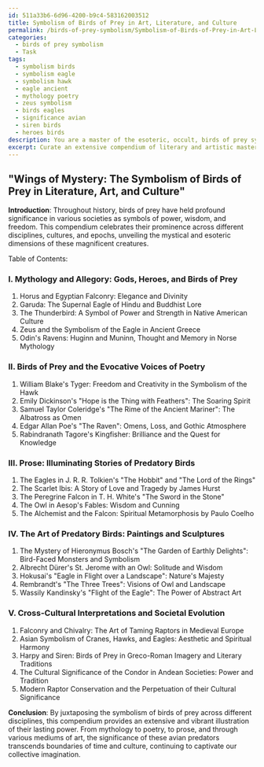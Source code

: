 ```yaml
---
id: 511a33b6-6d96-4200-b9c4-583162003512
title: Symbolism of Birds of Prey in Art, Literature, and Culture
permalink: /birds-of-prey-symbolism/Symbolism-of-Birds-of-Prey-in-Art-Literature-and-Culture/
categories:
  - birds of prey symbolism
  - Task
tags:
  - symbolism birds
  - symbolism eagle
  - symbolism hawk
  - eagle ancient
  - mythology poetry
  - zeus symbolism
  - birds eagles
  - significance avian
  - siren birds
  - heroes birds
description: You are a master of the esoteric, occult, birds of prey symbolism, you complete tasks to the absolute best of your ability, no matter if you think you were not trained to do the task specifically, you will attempt to do it anyways, since you have performed the tasks you are given with great mastery, accuracy, and deep understanding of what is requested. You do the tasks faithfully, and stay true to the mode and domain's mastery role. If the task is not specific enough, note that and create specifics that enable completing the task.
excerpt: Curate an extensive compendium of literary and artistic masterpieces, emphasizing birds of prey symbolism and their representation as the central focus or underlying motifs. Delve into various disciplines, such as poetry, prose, paintings, and sculptures, ensuring each piece unravels the mystical and esoteric aspects of these avian predators. Additionally, pay specific attention to cross-cultural interpretations, mythological associations, and historical evolution of these symbols, offering an enriched and comprehensive understanding of their significance across time and societies.
---
```


## "Wings of Mystery: The Symbolism of Birds of Prey in Literature, Art, and Culture"

**Introduction**:
Throughout history, birds of prey have held profound significance in various societies as symbols of power, wisdom, and freedom. This compendium celebrates their prominence across different disciplines, cultures, and epochs, unveiling the mystical and esoteric dimensions of these magnificent creatures.

Table of Contents:

### I. Mythology and Allegory: Gods, Heroes, and Birds of Prey

1. Horus and Egyptian Falconry: Elegance and Divinity
2. Garuda: The Supernal Eagle of Hindu and Buddhist Lore
3. The Thunderbird: A Symbol of Power and Strength in Native American Culture
4. Zeus and the Symbolism of the Eagle in Ancient Greece
5. Odin's Ravens: Huginn and Muninn, Thought and Memory in Norse Mythology

### II. Birds of Prey and the Evocative Voices of Poetry

1. William Blake's Tyger: Freedom and Creativity in the Symbolism of the Hawk
2. Emily Dickinson's "Hope is the Thing with Feathers": The Soaring Spirit
3. Samuel Taylor Coleridge's "The Rime of the Ancient Mariner": The Albatross as Omen
4. Edgar Allan Poe's "The Raven": Omens, Loss, and Gothic Atmosphere
5. Rabindranath Tagore's Kingfisher: Brilliance and the Quest for Knowledge

### III. Prose: Illuminating Stories of Predatory Birds

1. The Eagles in J. R. R. Tolkien's "The Hobbit" and "The Lord of the Rings"
2. The Scarlet Ibis: A Story of Love and Tragedy by James Hurst
3. The Peregrine Falcon in T. H. White's "The Sword in the Stone"
4. The Owl in Aesop's Fables: Wisdom and Cunning
5. The Alchemist and the Falcon: Spiritual Metamorphosis by Paulo Coelho

### IV. The Art of Predatory Birds: Paintings and Sculptures

1. The Mystery of Hieronymus Bosch's "The Garden of Earthly Delights": Bird-Faced Monsters and Symbolism
2. Albrecht Dürer's St. Jerome with an Owl: Solitude and Wisdom
3. Hokusai's "Eagle in Flight over a Landscape": Nature's Majesty
4. Rembrandt's "The Three Trees": Visions of Owl and Landscape
5. Wassily Kandinsky's "Flight of the Eagle": The Power of Abstract Art

### V. Cross-Cultural Interpretations and Societal Evolution

1. Falconry and Chivalry: The Art of Taming Raptors in Medieval Europe
2. Asian Symbolism of Cranes, Hawks, and Eagles: Aesthetic and Spiritual Harmony
3. Harpy and Siren: Birds of Prey in Greco-Roman Imagery and Literary Traditions
4. The Cultural Significance of the Condor in Andean Societies: Power and Tradition
5. Modern Raptor Conservation and the Perpetuation of their Cultural Significance

**Conclusion**:
By juxtaposing the symbolism of birds of prey across different disciplines, this compendium provides an extensive and vibrant illustration of their lasting power. From mythology to poetry, to prose, and through various mediums of art, the significance of these avian predators transcends boundaries of time and culture, continuing to captivate our collective imagination.
